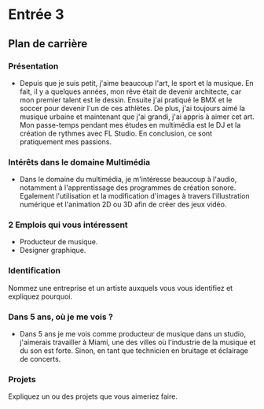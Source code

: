 # Entrée 3
## Plan de carrière

### Présentation

- Depuis que je suis petit, j'aime beaucoup l'art, le sport et la musique. En fait, il y a quelques années, mon rêve était de devenir architecte, car mon premier talent est le dessin. Ensuite j'ai pratiqué le BMX et le soccer pour devenir l'un de ces athlètes. De plus, j'ai toujours aimé la musique urbaine et maintenant que j'ai grandi, j'ai appris à aimer cet art. Mon passe-temps pendant mes études en multimédia est le DJ et la création de rythmes avec FL Studio. En conclusion, ce sont pratiquement mes passions.

### Intérêts dans le domaine Multimédia

- Dans le domaine du multimédia, je m'intéresse beaucoup à l'audio, notamment à l'apprentissage des programmes de création sonore. Egalement l'utilisation et la modification d'images à travers l'illustration numérique et l'animation 2D ou 3D afin de créer des jeux vidéo.

### 2 Emplois qui vous intéressent

- Producteur de musique.
- Designer graphique.

### Identification
Nommez une entreprise et un artiste auxquels vous vous identifiez et expliquez pourquoi. 

### Dans 5 ans, où je me vois ?

- Dans 5 ans je me vois comme producteur de musique dans un studio, j'aimerais travailler à Miami, une des villes où l'industrie de la musique et du son est forte. Sinon, en tant que technicien en bruitage et éclairage de concerts.

### Projets
Expliquez un ou des projets que vous aimeriez faire. 
